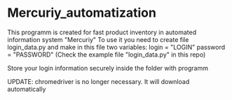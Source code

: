 # Mercuriy_automatization
This programm is created for fast product inventory in automated information system "Mercuriy"
To use it you need to create file login_data.py and make in this file two variables: 
login = "LOGIN"
password = "PASSWORD"
(Check the example file "login_data.py" in this repo)

Store your login information securely inside the folder with programm

UPDATE: chromedriver is no longer necessary. It will download automatically
